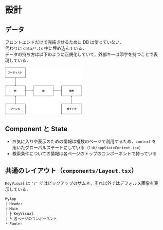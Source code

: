 # 設計

## データ

フロントエンドだけで完結させるために DB は使っていない．  
代わりに `data/*.ts` 中に埋め込んでいる．  
データの持ち方は以下のように正規化していて，外部キーは添字を持つことで表現している．

<img src="./fig/ER.png" width="50%">

## Component と State

- お気に入りや表示のための情報は複数のページで利用するため，`context` を用いたグローバルステートにしている（`lib/appStateContext.tsx`）
- 検索条件についての情報は各ページのトップのコンポーネントで持っている

## 共通のレイアウト（`components/Layout.tsx`）

`KeyVisual` は `'/'` ではピックアップのサムネ，それ以外ではデフォルメ画像を表示している．

```
MyApp
├ Header
├ Main
│ ├ KeyVisual
│ └ 各ページのコンポーネント
└ Footer
```

